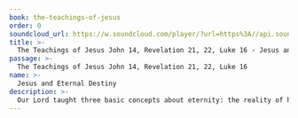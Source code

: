```yaml
---
book: the-teachings-of-jesus
order: 0
soundcloud_url: https://w.soundcloud.com/player/?url=https%3A//api.soundcloud.com/tracks/
title: >-
  The Teachings of Jesus John 14, Revelation 21, 22, Luke 16 - Jesus and Eternal Destiny
passage: >-
  The Teachings of Jesus John 14, Revelation 21, 22, Luke 16
name: >-
  Jesus and Eternal Destiny
description: >-
  Our Lord taught three basic concepts about eternity: the reality of heaven, the reality of hell and the importance of our choices now.
---
```


